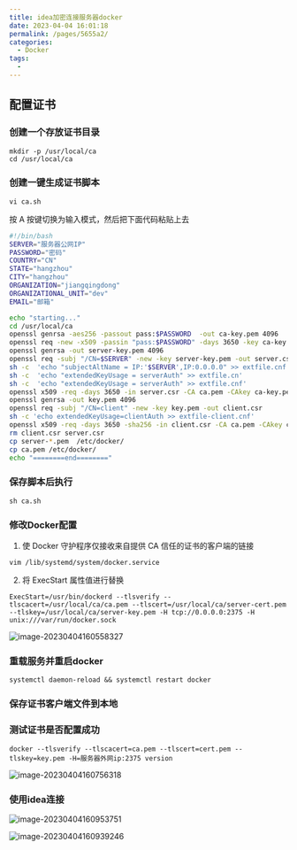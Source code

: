 ```yaml
---
title: idea加密连接服务器docker
date: 2023-04-04 16:01:18
permalink: /pages/5655a2/
categories:
  - Docker
tags:
  - 
---
```

## 配置证书

### 创建一个存放证书目录

```shell
mkdir -p /usr/local/ca
cd /usr/local/ca
```

### 创建一键生成证书脚本

```
vi ca.sh
```

按 A 按键切换为输入模式，然后把下面代码粘贴上去

```sh
#!/bin/bash
SERVER="服务器公网IP"
PASSWORD="密码"
COUNTRY="CN"
STATE="hangzhou"
CITY="hangzhou"
ORGANIZATION="jiangqingdong"
ORGANIZATIONAL_UNIT="dev"
EMAIL="邮箱"

echo "starting..."
cd /usr/local/ca
openssl genrsa -aes256 -passout pass:$PASSWORD  -out ca-key.pem 4096
openssl req -new -x509 -passin "pass:$PASSWORD" -days 3650 -key ca-key.pem -sha256 -out ca.pem -subj "/C=$COUNTRY/ST=$STATE/L=$CITY/O=$ORGANIZATION/OU=$ORGANIZATIONAL_UNIT/CN=$SERVER/emailAddress=$EMAIL"
openssl genrsa -out server-key.pem 4096
openssl req -subj "/CN=$SERVER" -new -key server-key.pem -out server.csr
sh -c  'echo "subjectAltName = IP:'$SERVER',IP:0.0.0.0" >> extfile.cnf'
sh -c  'echo "extendedKeyUsage = serverAuth" >> extfile.cn'
sh -c  'echo "extendedKeyUsage = serverAuth" >> extfile.cnf'
openssl x509 -req -days 3650 -in server.csr -CA ca.pem -CAkey ca-key.pem -passin "pass:$PASSWORD" -CAcreateserial -out server-cert.pem -extfile extfile.cnf
openssl genrsa -out key.pem 4096
openssl req -subj "/CN=client" -new -key key.pem -out client.csr
sh -c 'echo extendedKeyUsage=clientAuth >> extfile-client.cnf'
openssl x509 -req -days 3650 -sha256 -in client.csr -CA ca.pem -CAkey ca-key.pem -passin "pass:$PASSWORD" -CAcreateserial -out cert.pem -extfile extfile-client.cnf
rm client.csr server.csr
cp server-*.pem  /etc/docker/
cp ca.pem /etc/docker/
echo "========end========"
```

### 保存脚本后执行

```shell
sh ca.sh
```

### 修改Docker配置

1.  使 Docker 守护程序仅接收来自提供 CA 信任的证书的客户端的链接

```shell
vim /lib/systemd/system/docker.service
```

2.  将 ExecStart 属性值进行替换

```shell
ExecStart=/usr/bin/dockerd --tlsverify --tlscacert=/usr/local/ca/ca.pem --tlscert=/usr/local/ca/server-cert.pem --tlskey=/usr/local/ca/server-key.pem -H tcp://0.0.0.0:2375 -H unix:///var/run/docker.sock
```

![image-20230404160558327](https://img.jssjqd.cn/202304041605818.png)

### 重载服务并重启docker

```shell
systemctl daemon-reload && systemctl restart docker
```

### 保存证书客户端文件到本地

### 测试证书是否配置成功

```shell
docker --tlsverify --tlscacert=ca.pem --tlscert=cert.pem --tlskey=key.pem -H=服务器外网ip:2375 version
```

![image-20230404160756318](https://img.jssjqd.cn/202304101618722.png)

### 使用idea连接

![image-20230404160953751](https://img.jssjqd.cn/202304101618331.png)

![image-20230404160939246](https://img.jssjqd.cn/202304101618488.png)